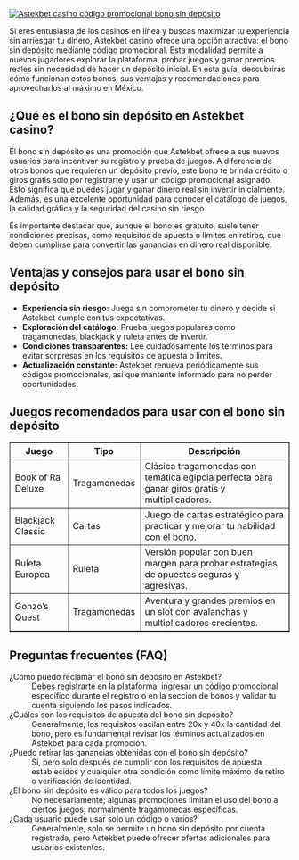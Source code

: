 [![Astekbet casino código promocional bono sin depósito](https://123-caf.pages.dev/gitsignup.png)](https://vrmoo.ru/Bt82HjjY)

<p>Si eres entusiasta de los casinos en línea y buscas maximizar tu experiencia sin arriesgar tu dinero, Astekbet casino ofrece una opción atractiva: el bono sin depósito mediante código promocional. Esta modalidad permite a nuevos jugadores explorar la plataforma, probar juegos y ganar premios reales sin necesidad de hacer un depósito inicial. En esta guía, descubrirás cómo funcionan estos bonos, sus ventajas y recomendaciones para aprovecharlos al máximo en México.</p>  <h2>¿Qué es el bono sin depósito en Astekbet casino?</h2> <p>El bono sin depósito es una promoción que Astekbet ofrece a sus nuevos usuarios para incentivar su registro y prueba de juegos. A diferencia de otros bonos que requieren un depósito previo, este bono te brinda crédito o giros gratis solo por registrarte y usar un código promocional asignado. Esto significa que puedes jugar y ganar dinero real sin invertir inicialmente. Además, es una excelente oportunidad para conocer el catálogo de juegos, la calidad gráfica y la seguridad del casino sin riesgo.</p> <p>Es importante destacar que, aunque el bono es gratuito, suele tener condiciones precisas, como requisitos de apuesta o límites en retiros, que deben cumplirse para convertir las ganancias en dinero real disponible.</p>  <h2>Ventajas y consejos para usar el bono sin depósito</h2> <ul>   <li><strong>Experiencia sin riesgo:</strong> Juega sin comprometer tu dinero y decide si Astekbet cumple con tus expectativas.</li>   <li><strong>Exploración del catálogo:</strong> Prueba juegos populares como tragamonedas, blackjack y ruleta antes de invertir.</li>   <li><strong>Condiciones transparentes:</strong> Lee cuidadosamente los términos para evitar sorpresas en los requisitos de apuesta o límites.</li>   <li><strong>Actualización constante:</strong> Astekbet renueva periódicamente sus códigos promocionales, así que mantente informado para no perder oportunidades.</li> </ul>  <h2>Juegos recomendados para usar con el bono sin depósito</h2> <table border="1" cellspacing="0" cellpadding="5">   <thead>     <tr>       <th>Juego</th>       <th>Tipo</th>       <th>Descripción</th>     </tr>   </thead>   <tbody>     <tr>       <td>Book of Ra Deluxe</td>       <td>Tragamonedas</td>       <td>Clásica tragamonedas con temática egipcia perfecta para ganar giros gratis y multiplicadores.</td>     </tr>     <tr>       <td>Blackjack Classic</td>       <td>Cartas</td>       <td>Juego de cartas estratégico para practicar y mejorar tu habilidad con el bono.</td>     </tr>     <tr>       <td>Ruleta Europea</td>       <td>Ruleta</td>       <td>Versión popular con buen margen para probar estrategias de apuestas seguras y agresivas.</td>     </tr>     <tr>       <td>Gonzo’s Quest</td>       <td>Tragamonedas</td>       <td>Aventura y grandes premios en un slot con avalanchas y multiplicadores crecientes.</td>     </tr>   </tbody> </table>  <h2>Preguntas frecuentes (FAQ)</h2> <dl>   <dt>¿Cómo puedo reclamar el bono sin depósito en Astekbet?</dt>   <dd>Debes registrarte en la plataforma, ingresar un código promocional específico durante el registro o en la sección de bonos y validar tu cuenta siguiendo los pasos indicados.</dd>      <dt>¿Cuáles son los requisitos de apuesta del bono sin depósito?</dt>   <dd>Generalmente, los requisitos oscilan entre 20x y 40x la cantidad del bono, pero es fundamental revisar los términos actualizados en Astekbet para cada promoción.</dd>      <dt>¿Puedo retirar las ganancias obtenidas con el bono sin depósito?</dt>   <dd>Sí, pero solo después de cumplir con los requisitos de apuesta establecidos y cualquier otra condición como límite máximo de retiro o verificación de identidad.</dd>      <dt>¿El bono sin depósito es válido para todos los juegos?</dt>   <dd>No necesariamente; algunas promociones limitan el uso del bono a ciertos juegos, normalmente tragamonedas específicas.</dd>    <dt>¿Cada usuario puede usar solo un código o varios?</dt>   <dd>Generalmente, solo se permite un bono sin depósito por cuenta registrada, pero Astekbet puede ofrecer ofertas adicionales para usuarios existentes.</dd> </dl>